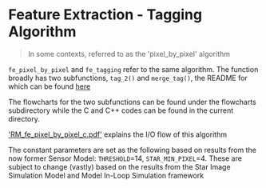 # Feature Extraction - Tagging Algorithm

> In some contexts, referred to as the 'pixel_by_pixel' algorithm

`fe_pixel_by_pixel` and `fe_tagging` refer to the same algorithm. 
The function broadly has two subfunctions, `tag_2()` and `merge_tag()`, the README for which can be found [here](README/README%20MATLAB%20Functions)

The flowcharts for the two subfunctions can be found under the flowcharts subdirectory
while the C and C++ codes can be found in the current directory. 

['RM_fe_pixel_by_pixel_c.pdf'](README/RM_fe_pixel_by_pixel_c.pdf) explains the I/O flow of this algorithm

The constant parameters are set as the following based on results from the now former Sensor Model: `THRESHOLD`=14, `STAR_MIN_PIXEL`=4. These are subject to change (vastly) based on the results from the Star Image Simulation Model and Model In-Loop Simulation framework
